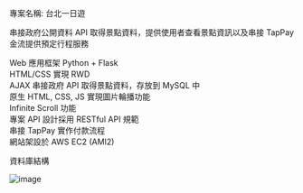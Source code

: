 專案名稱: 台北一日遊  

串接政府公開資料 API 取得景點資料，提供使用者查看景點資訊以及串接 TapPay 金流提供預定行程服務


Web 應⽤框架 Python + Flask  
HTML/CSS 實現 RWD  
AJAX 串接政府 API 取得景點資料，存放到 MySQL 中  
原⽣ HTML, CSS, JS 實現圖片輪播功能  
Infinite Scroll 功能  
專案 API 設計採用 RESTful API 規範  
串接 TapPay 實作付款流程  
網站架設於 AWS EC2 (AMI2)  

資料庫結構  

![image](https://user-images.githubusercontent.com/51038430/129355077-308f2484-ce3a-4816-b950-8f414903610b.png)



